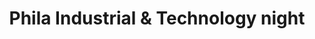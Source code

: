 ---
pid: RS383
title: Phila Industrial & Technology night
location_transcription: Sister City Park (Kobe)
zipcode: '19146'
outside_phl: 
neighborhood: Graduate Hospital,Naval Square,Southwest Center City
age: '67'
age_range: 60-69
instagram: 
image_file_name: RS_383.jpg
proposal_transcription: Phila was the place to go for shipbuilding, locomotives, railroads,
  this is interesting and a different view of history - Phila-happening + Japan +
  Philly Baldwin School Quaker Connection
topic: History,Industrial,Philadelphia,Technology
topic_summary: 0, 0, 0, 0
type: Event
keywords_other: industry, philadelphia history
credit: Adelaide Ferguson
image_labels: 
twitter: 
facebook: 
permalink: "/monuments/rs383/"
layout: item-page
---
